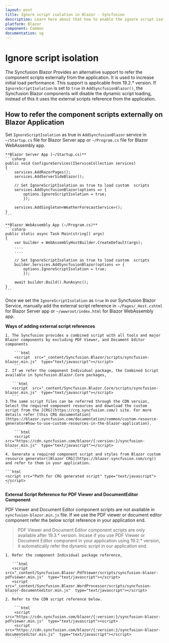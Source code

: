 ```yaml
---
layout: post
title: Ignore script isolation in Blazor - Syncfusion
description: Learn here about that how to enable the ignore script isolation process in the Syncfusion Blazor Components
platform: Blazor
component: Common
documentation: ug
---
```


# Ignore script isolation

The Syncfusion Blazor Provides an alternative support to refer the component scripts externally from the application. It is used to increase initial load performance. This support is applicable from 19.2.* version. If `IgnoreScriptIsolation` is set to `true` in `AddSyncfusionBlazor()`, the Syncfusion Blazor components will disable the dynamic script loading, instead of this it uses the external scripts reference from the application.

## How to refer the component scripts externally on Blazor Application

Set `IgnoreScriptIsolation` as true in `AddSyncfusionBlazor` service in `~/Startup.cs` file for Blazor Server app or `~/Program.cs` file for Blazor WebAssembly app.

    **Blazor Server App (~/Startup.cs)**
    ```csharp
    public void ConfigureServices(IServiceCollection services)
    {
        services.AddRazorPages();
        services.AddServerSideBlazor();

        // Set IgnoreScriptIsolation as true to load custom  scripts
        services.AddSyncfusionBlazor(options => {
            options.IgnoreScriptIsolation = true;
            });

        services.AddSingleton<WeatherForecastService>();
    }
    ```

    **Blazor WebAssembly App (~/Program.cs)**
    ```csharp
    public static async Task Main(string[] args)
    {
        var builder = WebAssemblyHostBuilder.CreateDefault(args);
        ....
        ....

        // Set IgnoreScriptIsolation as true to load custom  scripts
        builder.Services.AddSyncfusionBlazor(options => {
            options.IgnoreScriptIsolation = true;
            });

        await builder.Build().RunAsync();
    }
    ```

Once we set the `IgnoreScriptIsolation` as `true` in our Syncfusion Blazor Service, manually add the external script reference in `~/Pages/_Host.cshtml` for Blazor Server app or `~/wwwroot/index.html` for Blazor WebAssembly app.

**Ways of adding external script references**
  
	1. The Syncfusion provides a combined script with all tools and major Blazor components by excluding PDF Viewer, and Document Editor components

		```html
		<script  src="_content/Syncfusion.Blazor/scripts/syncfusion-blazor.min.js"  type="text/javascript"></script>
		```
    2. If we refer the component Individual package, the Combined Script available in Syncfusion.Blazor.Core packages,

       ```html
       <script  src="_content/Syncfusion.Blazor.Core/scripts/syncfusion-blazor.min.js"  type="text/javascript"></script>
       ```    
	3.The same script files can be referred through the CDN version, Select the required component resources and download the custom
    script from the [CRG](https://crg.syncfusion.com/) site. For more details refer [this CRG documentation](https://blazor.syncfusion.com/documentation/common/custom-resource-generator#how-to-use-custom-resources-in-the-blazor-application).
 
		```html
		<script  src="https://cdn.syncfusion.com/blazor/{:version:}/syncfusion-blazor.min.js"  type="text/javascript"></script>
		```
    4. Generate a required component script and styles from Blazor custom resource generator([Blazor CRG](https://blazor.syncfusion.com/crg)) and refer to them in your application.

    ```html
    <script src="Path for CRG generated script" type="text/javascript"></script>
    ```
**External Script Reference for PDF Viewer and DocumentEditor Component**

PDF Viewer and Document Editor component scripts are not available in `syncfusion-blazor.min.js` file. If we use the PDF viewer or document editor component refer the below script reference in your application end.

> PDF Viewer and Document Editor component scripts are only available after 19.3.* version. Incase if you use PDF Viewer or Document Editor component in your application using 19.2.* version, it automatically refer the dynamic script in our application end.

    1. Refer the component Individual package reference, 

       ```html
       <script  src="_content/Syncfusion.Blazor.PdfViewer/scripts/syncfusion-blazor-pdfviewer.min.js"  type="text/javascript"></script>
       <script  src="_content/Syncfusion.Blazor.WordProcessor/scripts/syncfusion-blazor-documenteditor.min.js"  type="text/javascript"></script>
       ```    
	2. Refer to the CDN script reference below.
 
		```html
		<script  src="https://cdn.syncfusion.com/blazor/{:version:}/syncfusion-blazor-pdfviewer.min.js"  type="text/javascript"><script>
        <script  src="https://cdn.syncfusion.com/blazor/{:version:}/syncfusion-blazor-documenteditor.min.js"  type="text/javascript"></script>
        ```

